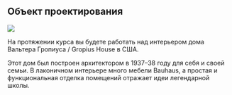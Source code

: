 ## Объект проектирования

![](/img/ISB_12/1576700416_0001.jpg)

На протяжении курса вы будете работать над интерьером дома Вальтера Гропиуса / Gropius House в США.  

Этот дом был построен архитектором в 1937–38 году для себя и своей семьи. В лаконичном интерьере много мебели Bauhaus, а простая и функциональная отделка помещений отражает идеи легендарной школы. 